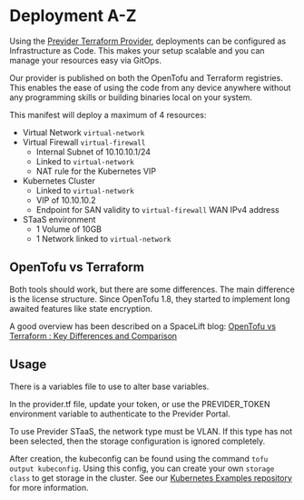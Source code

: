 # Deployment A-Z

Using the [Previder Terraform Provider](https://github.com/previder/terraform-provider-previder), deployments can be configured as Infrastructure as Code. This makes your setup scalable and you can manage your resources easy via GitOps.

Our provider is published on both the OpenTofu and Terraform registries. This enables the ease of using the code from any device anywhere without any programming skills or building binaries local on your system.

This manifest will deploy a maximum of 4 resources:
- Virtual Network `virtual-network`
- Virtual Firewall `virtual-firewall`
  - Internal Subnet of 10.10.10.1/24 
  - Linked to `virtual-network` 
  - NAT rule for the Kubernetes VIP
- Kubernetes Cluster
  - Linked to `virtual-network`
  - VIP of 10.10.10.2
  - Endpoint for SAN validity to `virtual-firewall` WAN IPv4 address
- STaaS environment
  - 1 Volume of 10GB
  - 1 Network linked to `virtual-network`

## OpenTofu vs Terraform
Both tools should work, but there are some differences. The main difference is the license structure. Since OpenTofu 1.8, they started to implement long awaited features like state encryption.

A good overview has been described on a SpaceLift blog: [OpenTofu vs Terraform : Key Differences and Comparison](https://spacelift.io/blog/opentofu-vs-terraform)

## Usage
There is a variables file to use to alter base variables.

In the provider.tf file, update your token, or use the PREVIDER_TOKEN environment variable to authenticate to the Previder Portal.

To use Previder STaaS, the network type must be VLAN. If this type has not been selected, then the storage configuration is ignored completely.

After creation, the kubeconfig can be found using the command `tofu output kubeconfig`. Using this config, you can create your own `storage class` to get storage in the cluster.
See our [Kubernetes Examples repository](https://github.com/previder/kubernetes-examples) for more information.